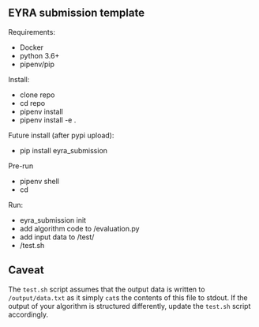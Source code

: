 EYRA submission template
------------------------

Requirements:
- Docker
- python 3.6+
- pipenv/pip

Install:
- clone repo
- cd repo
- pipenv install
- pipenv install -e .


Future install (after pypi upload):
- pip install eyra_submission

Pre-run
- pipenv shell
- cd <project location>

Run:
- eyra_submission init <name>
- add algorithm code to <name>/evaluation.py
- add input data to <name>/test/
- <name>/test.sh

Caveat
------
The `test.sh` script assumes that the output data is written to `/output/data.txt` as it simply `cat`s the contents of
this file to stdout. If the output of your algorithm is structured differently, update the `test.sh` script accordingly.
 
